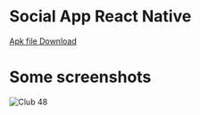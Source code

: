 # Social App React Native

<a href="https://drive.google.com/file/d/1lqWG3V9PpjJnLpEgf4-5Mv2gIJVpHdY6/view?usp=sharing">Apk file Download</a>

# Some screenshots

<img scr='https://drive.google.com/file/d/1DoCOnBUzCpmkr45Mk1eFphJPhwlkLYfU/view?usp=sharing' alt='Club 48' />
